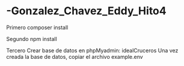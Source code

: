 # -Gonzalez_Chavez_Eddy_Hito4
Primero
composer install

Segundo
npm install

Tercero
Crear base de datos en phpMyadmin: idealCruceros
Una vez creada la base de datos, copiar el archivo example.env

